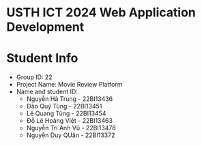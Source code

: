 USTH ICT 2024 Web Application Development
=====================================================
 
  
Student Info
=======================
* Group ID: 22 
* Project Name: Movie Review Platform
* Name and student ID: 
  * Nguyễn Hà Trung - 22BI13436
  * Đào Quý Tùng - 22BI13451
  * Lê Quang Tùng - 22BI13454
  * Đỗ Lê Hoàng Việt - 22BI13463
  * Nguyễn Tri Anh Vũ - 22BI13478
  * Nguyễn Duy QUân - 22BI13372



